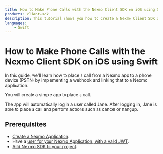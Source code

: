 ```yaml
---
title: How to Make Phone Calls with the Nexmo Client SDK on iOS using Swift
products: client-sdk
description: This tutorial shows you how to create a Nexmo Client SDK application that can place phone calls on iOS using Swift.
languages:
    - Swift
---
```


# How to Make Phone Calls with the Nexmo Client SDK on iOS using Swift

In this guide, we'll learn how to place a call from a Nexmo app to a phone device (PSTN) by implementing a webhook and linking that to a Nexmo application.

You will create a simple app to place a call.

The app will automatically log in a user called Jane. After logging in, Jane is able to place a call and perform actions such as cancel or hangup.

## Prerequisites

- [Create a Nexmo Application](/tutorials/client-sdk-generate-test-credentials).
- Have a [user for your Nexmo Application, with a valid JWT](/tutorials/client-sdk-generate-test-credentials).
- [Add Nexmo SDK to your project](/tutorials/client-sdk-ios-add-sdk-to-your-app).

